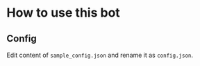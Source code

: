 # How to use this bot

## Config

Edit content of `sample_config.json` and rename it as `config.json`.
